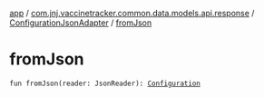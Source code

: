 [app](../../index.md) / [com.jnj.vaccinetracker.common.data.models.api.response](../index.md) / [ConfigurationJsonAdapter](index.md) / [fromJson](./from-json.md)

# fromJson

`fun fromJson(reader: JsonReader): `[`Configuration`](../-configuration/index.md)
